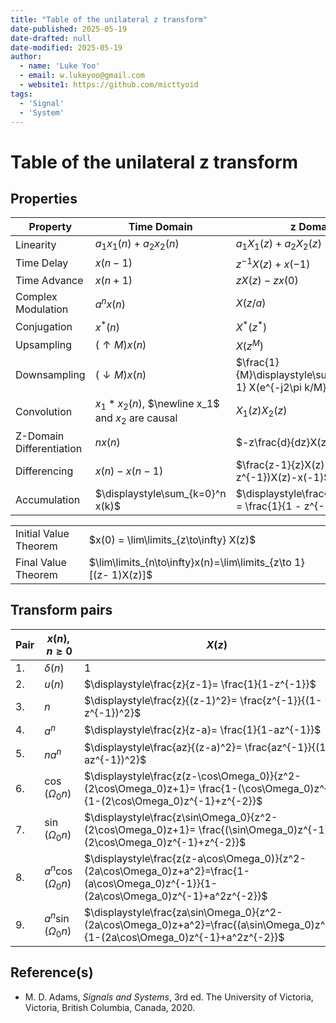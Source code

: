 ```yaml
---
title: "Table of the unilateral z transform"
date-published: 2025-05-19
date-drafted: null
date-modified: 2025-05-19
author:
  - name: 'Luke Yoo'
  - email: w.lukeyoo@gmail.com
  - website1: https://github.com/micttyoid
tags:
  - 'Signal'
  - 'System'
---
```


# Table of the unilateral z transform

## Properties

| Property | Time Domain | z Domain |
|----------|-------------|----------|
|Linearity| $a_1x_1(n) + a_2x_2(n)$ | $a_1X_1(z) + a_2X_2(z)$ |
|Time Delay| $x(n - 1)$ | $z^{-1}X(z) + x(-1)$ |
|Time Advance| $x(n + 1)$ | $zX(z) - zx(0)$ |
|Complex Modulation| $a^nx(n)$ | $X(z/a)$ |
|Conjugation| $x^*(n)$ | $X^*(z^*)$ |
|Upsampling| $(\uparrow M)x(n)$ | $X(z^M)$ |
|Downsampling| $(\downarrow M)x(n)$ | $\frac{1}{M}\displaystyle\sum_{k=0}^{M-1} X(e^{-j2\pi k/M}z^{1/M})$ |
|Convolution| $x_1 * x_2(n)$, $\newline x_1$ and $x_2$ are causal | $X_1(z)X_2(z)$ |
|Z-Domain Differentiation| $nx(n)$ | $-z\frac{d}{dz}X(z)$ |
|Differencing| $x(n)-x(n-1)$ | $\frac{z-1}{z}X(z)-x(-1)\\=(1-z^{-1})X(z)-x(-1)$ |
|Accumulation| $\displaystyle\sum_{k=0}^n x(k)$ | $\displaystyle\frac{z}{z-1}X(z) = \frac{1}{1 - z^{-1}}X(z)$ |

|                     |                                        |
|---------------------|----------------------------------------|
|Initial Value Theorem| $x(0) = \lim\limits_{z\to\infty} X(z)$ |
|Final Value Theorem  | $\lim\limits_{n\to\infty}x(n)=\lim\limits_{z\to 1}[(z- 1)X(z)]$ |

## Transform pairs

|Pair| $x(n),n\ge0$ | $X(z)$                                                 |
|----|--------------|--------------------------------------------------------|
|1.  | $\delta(n)$  | $\displaystyle 1$ |
|2.  | $u(n)$       | $\displaystyle\frac{z}{z-1}= \frac{1}{1-z^{-1}}$ |
|3.  | $n$          | $\displaystyle\frac{z}{(z-1)^2}= \frac{z^{-1}}{(1-z^{-1})^2}$ |
|4.  | $a^n$        | $\displaystyle\frac{z}{z-a}= \frac{1}{1-az^{-1}}$ |
|5.  | $n a^n$      | $\displaystyle\frac{az}{(z-a)^2}= \frac{az^{-1}}{(1-az^{-1})^2}$ |
|6.  | $\cos(\Omega_0 n)$ | $\displaystyle\frac{z(z-\cos\Omega_0)}{z^2-(2\cos\Omega_0)z+1}= \frac{1-(\cos\Omega_0)z^{-1}}{1-(2\cos\Omega_0)z^{-1}+z^{-2}}$ |
|7.  | $\sin(\Omega_0 n)$ | $\displaystyle\frac{z\sin\Omega_0}{z^2-(2\cos\Omega_0)z+1}= \frac{(\sin\Omega_0)z^{-1}}{1-(2\cos\Omega_0)z^{-1}+z^{-2}}$ |
|8.  | $a^n \cos(\Omega_0 n)$ | $\displaystyle\frac{z(z-a\cos\Omega_0)}{z^2-(2a\cos\Omega_0)z+a^2}=\frac{1-(a\cos\Omega_0)z^{-1}}{1-(2a\cos\Omega_0)z^{-1}+a^2z^{-2}}$ |
|9.  | $a^n \sin(\Omega_0 n)$ | $\displaystyle\frac{za\sin\Omega_0}{z^2-(2a\cos\Omega_0)z+a^2}=\frac{(a\sin\Omega_0)z^{-1}}{1-(2a\cos\Omega_0)z^{-1}+a^2z^{-2}}$ |

## Reference(s)

- M. D. Adams, _Signals and Systems_, 3rd ed. The University of Victoria, Victoria, British Columbia, Canada, 2020.